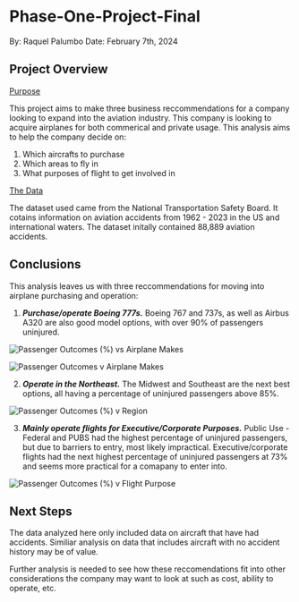 # Phase-One-Project-Final
By: Raquel Palumbo
Date: February 7th, 2024

## Project Overview
<ins>Purpose</ins>

This project aims to make three business reccommendations for a company looking to expand into the aviation industry. This company is looking to acquire airplanes for both commerical and private usage. This analysis aims to help the company decide on:

1. Which aircrafts to purchase
2. Which areas to fly in
3. What purposes of flight to get involved in 

<ins>The Data</ins>

The dataset used came from the National Transportation Safety Board. It cotains information on aviation accidents from 1962 - 2023 in the US and international waters. 
The dataset initally contained 88,889 aviation accidents.


## Conclusions
This analysis leaves us with three reccommendations for moving into airplane purchasing and operation:

1. ***Purchase/operate Boeing 777s.*** Boeing 767 and 737s, as well as Airbus A320 are also good model options, with over 90% of passengers uninjured.


![Passenger Outcomes (%) vs Airplane Makes](https://github.com/raquel-palumbo/Phase-One-Project-Final/assets/153582741/d0a5a69c-ef95-4a1c-b01b-6b231807c75c)


![Passenger Outcomes v Airplane Makes](https://github.com/raquel-palumbo/Phase-One-Project-Final/assets/153582741/8ab26b29-6ee9-45f6-96d5-05da71b16480)



2. ***Operate in the Northeast.*** The Midwest and Southeast are the next best options, all having a percentage of uninjured passengers above 85%.

![Passenger Outcomes (%) v Region](https://github.com/raquel-palumbo/Phase-One-Project-Final/assets/153582741/dd3099f1-1bf6-44a0-bc58-bce62f237737)



3. ***Mainly operate flights for Executive/Corporate Purposes.*** Public Use - Federal and PUBS had the highest percentage of uninjured passengers, but due to barriers to entry, most likely impractical. Executive/corporate flights had the next highest percentage of uninjured passengers at 73% and seems more practical for a comapany to enter into.

![Passenger Outcomes (%) v Flight Purpose](https://github.com/raquel-palumbo/Phase-One-Project-Final/assets/153582741/0c77b6c7-0b44-4d07-91d6-885cc92333d6)


## Next Steps
The data analyzed here only included data on aircraft that have had accidents. Similiar analysis on data that includes aircraft with no accident history may be of value.

Further analysis is needed to see how these reccomendations fit into other considerations the company may want to look at such as cost, ability to operate, etc.


